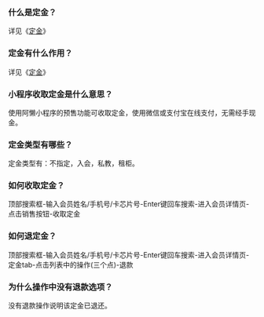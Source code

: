 ### 什么是定金？

详见《[定金](https://alanfit.github.io/AlanHelpDoc/阿懒工作室版本/基本概念/定金)》

### 定金有什么作用？

详见《[定金](https://alanfit.github.io/AlanHelpDoc/阿懒工作室版本/基本概念/定金)》

### 小程序收取定金是什么意思？

使用阿懒小程序的预售功能可收取定金，使用微信或支付宝在线支付，无需经手现金。

### 定金类型有哪些？

定金类型有：不指定，入会，私教，租柜。

### 如何收取定金？

顶部搜索框-输入会员姓名/手机号/卡芯片号-Enter键回车搜索-进入会员详情页-点击销售按钮-收取定金

### 如何退定金？

顶部搜索框-输入会员姓名/手机号/卡芯片号-Enter键回车搜索-进入会员详情页-定金tab-点击列表中的操作(三个点)-退款

### 为什么操作中没有退款选项？

没有退款操作说明该定金已退还。